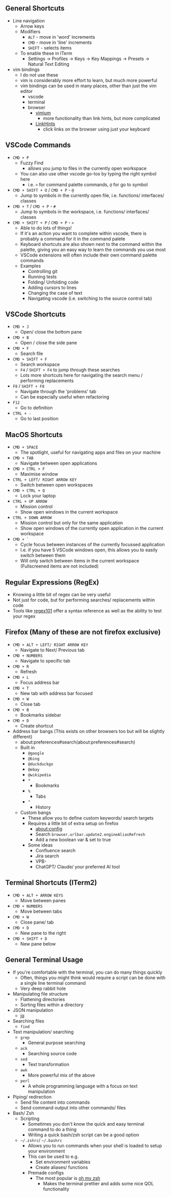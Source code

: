 ## General Shortcuts
- Line navigation
    - Arrow keys 
    - Modifiers
        - `ALT` - move in 'word' increments
        - `CMD` - move in 'line' increments
        - `SHIFT` - selects items 
    - To enable these in ITerm
        - Settings -> Profiles -> Keys -> Key Mappings -> Presets -> Natural Text Editing
- vim bindings
    - I do not use these
    - vim is considerably more effort to learn, but much more powerful
    - vim bindings can be used in many places, other than just the vim editor
        - vscode
        - terminal
        - browser
            - [vimium](https://vimium.github.io/)
                - more functionality than link hints, but more complicated
            - [LinkHints](https://lydell.github.io/LinkHints/)
                - click links on the browser using just your keyboard

## VSCode Commands
- `CMD + P` 
    - Fuzzy Find 
        - allows you jump to files in the currently open workspace
    - You can also use other vscode go-tos by typing the right symbol here
        - i.e. `>` for command palette commands, `@` for go to symbol
- `CMD + SHIFT + O` / `CMD + P` - `@`
    - Jump to symbols in the currently open file, i.e. functions/ interfaces/ classes
- `CMD + T` / `CMD + P` - `#`
    - Jump to symbols in the workspace, i.e. functions/ interfaces/ classes
- `CMD + SHIFT + P` / `CMD + P` - `>`
    - Able to do lots of things!
    - If it's an action you want to complete within vscode, there is probably a command for it in the command palete
    - Keyboard shortcuts are also shown next to the command within the palette, giving you an easy way to learn the commands you use most
    - VSCode extensions will often include their own command palette commands
    - Examples
        - Controlling git
        - Running tests
        - Folding/ Unfolding code
        - Adding cursors to lines
        - Changing the case of text
        - Navigating vscode (i.e. switching to the source control tab)

## VSCode Shortcuts
- `CMD + J`
    - Open/ close the bottom pane
- `CMD + B`
    - Open / close the side pane
- `CMD + F`
    - Search file
- `CMD + SHIFT + F`
    - Search workspace
    - `F4` / `SHIFT + F4` to jump through these searches
    - Lots more shortcuts here for navigating the search menu / performing replacements
- `F8` / `SHIFT + F8`
    - Navigate through the 'problems' tab
    - Can be especially useful when refactoring
- `F12`
    - Go to definition
- `CTRL + -`
    - Go to last position

## MacOS Shortcuts
- `CMD + SPACE`
    - The spotlight, useful for navigating apps and files on your machine
- `CMD + TAB`
    - Navigate between open applications
- `CMD + CTRL + F`
    - Maximise window
- `CTRL + LEFT/ RIGHT ARROW KEY`
    - Switch between open workspaces
- `CMD + CTRL + Q`
    - Lock your laptop
- `CTRL + UP ARROW`
    - Mission control
    - Show open windows in the current workspace
- `CTRL + DOWN ARROW`
    - Mission control but only for the same application
    - Show open windows of the currently open application in the current workspace
- `` CMD + ` ``
    - Cycle focus between instances of the currently focussed application
    - I.e. if you have 5 VSCode windows open, this allows you to easily switch between them
    - Will only switch between items in the current workspace (Fullscreened items are not included)

## Regular Expressions (RegEx)
- Knowing a little bit of regex can be very useful
- Not just for code, but for performing searches/ replacements within code
- Tools like [regex101](https://regex101.com/) offer a syntax reference as well as the ability to test your regex

## Firefox (Many of these are not firefox exclusive)
- `CMD + ALT + LEFT/ RIGHT ARROW KEY`
    - Navigate to Next/ Previous tab
- `CMD + NUMBERS`
    - Navigate to specific tab
- `CMD + R`
    - Refresh
- `CMD + L`
    - Focus address bar
- `CMD + T`
    - New tab with address bar focused
- `CMD + W`
    - Close tab
- `CMD + B`
    - Bookmarks sidebar
- `CMD + D`
    - Create shortcut
- Address bar bangs (This exists on other browsers too but will be slightly different)
    - about:preferences#search(about:preferences#search)
    - Built in
        - `@google`
        - `@bing`
        - `@duckduckgo`
        - `@ebay`
        - `@wikipedia`
        - `*`
            - Bookmarks
        - `%`
            - Tabs
        - `^`
            - History
    - Custom bangs
        - These allow you to define custom keywords/ search targets
        - Requires a little bit of extra setup on firefox
            - [about:config](about:config)
            - Search `browser.urlbar.update2.engineAliasRefresh`
            - Add a new boolean var & set to true
        - Some ideas
            - Confluence search
            - Jira search
            - VPB-
            - ChatGPT/ Claude/ your preferred AI tool

## Terminal Shortcuts (ITerm2)
- `CMD + ALT + ARROW KEYS`
    - Move between panes
- `CMD + NUMBERS`
    - Move between tabs
- `CMD + W`
    - Close pane/ tab
- `CMD + D` 
    - New pane to the right
- `CMD + SHIFT + D`
    - New pane below

## General Terminal Usage
- If you're comfortable with the terminal, you can do many things quickly
    - Often, things you might think would require a script can be done with a single line terminal command
    - Very deep rabbit hole
- Manipulating file structure
    - Flattening directories
    - Sorting files within a directory
- JSON manipulation
    - [jq](https://jqlang.github.io/jq/)
- Searching files
    - `find`
- Text manipulation/ searching
    - `grep`
        - General purpose searching
    - `ack` 
        - Searching source code
    - `sed`
        - Text transformation
    - `awk`
        - More powerful mix of the above
    - `perl`
        - A whole programming language with a focus on text manipulation
- Piping/ redirection
    - Send file content into commands
    - Send command output into other commands/ files
- Bash/ Zsh
    - Scripting
        - Sometimes you don't know the quick and easy terminal command to do a thing
        - Writing a quick bash/zsh script can be a good option
    - `~/.zshrc`/ `~/.bashrc`
        - Allows you to run commands when your shell is loaded to setup your environment
        - This can be used to e.g.
            - Set environment variables
            - Create aliases/ functions
        - Premade configs
            - The most popular is [oh my zsh](https://ohmyz.sh/)
                - Makes the terminal prettier and adds some nice QOL functionality
            
